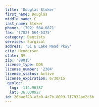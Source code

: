 ```yaml
---
title: 'Douglas Stoker'
first_name: Douglas
middle_name: C
last_name: Stoker
phone: '(702) 564-0871'
fax: '(702) 564-5375'
category: Dentists
services: Surgical
address: '51 E Lake Mead Pkwy'
city: Henderson
state: NV
zip: '89015'
license_type: DDS
license_number: '2304'
license_status: Active
license_expiration: 6/30/15
_geoloc:
  lng: -114.96787
  lat: 36.030927
id: 26baef28-a3c0-4c7b-8099-7f7932ae2c3b
---
```

